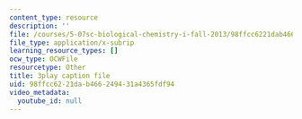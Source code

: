 ```yaml
---
content_type: resource
description: ''
file: /courses/5-07sc-biological-chemistry-i-fall-2013/98ffcc6221dab466249431a4365fdf94_BY__sHZYi7Q.srt
file_type: application/x-subrip
learning_resource_types: []
ocw_type: OCWFile
resourcetype: Other
title: 3play caption file
uid: 98ffcc62-21da-b466-2494-31a4365fdf94
video_metadata:
  youtube_id: null
---
```

